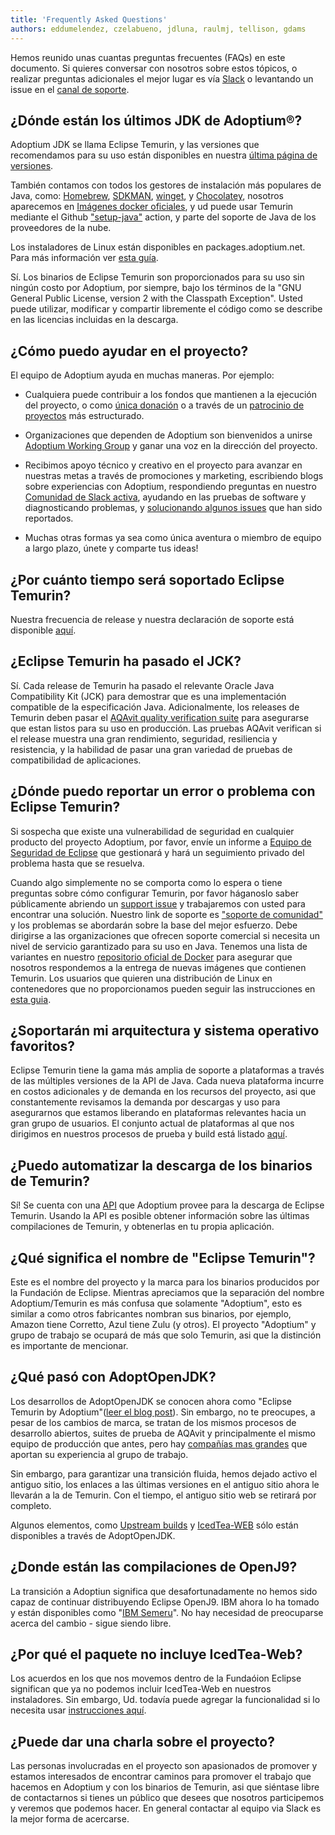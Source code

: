 ```yaml
---
title: 'Frequently Asked Questions'
authors: eddumelendez, czelabueno, jdluna, raulmj, tellison, gdams
---
```


Hemos reunido unas cuantas preguntas frecuentes (FAQs) en este documento.
Si quieres conversar con nosotros sobre estos tópicos, o realizar preguntas adicionales 
el mejor lugar es vía [Slack](/slack) o levantando un issue en el
[canal de soporte](https://github.com/adoptium/adoptium-support).

## ¿Dónde están los últimos JDK de Adoptium&reg;?

Adoptium JDK se llama Eclipse Temurin, y las versiones que recomendamos para su
uso están disponibles en nuestra [última página de versiones](/temurin/releases/).

También contamos con todos los gestores de instalación más populares de Java, como:
[Homebrew](https://formulae.brew.sh/cask/temurin), [SDKMAN](https://sdkman.io/),
[winget](https://github.com/microsoft/winget-cli), y [Chocolatey](https://chocolatey.org/), nosotros aparecemos en
[Imágenes docker oficiales](https://hub.docker.com/_/eclipse-temurin), y ud puede usar Temurin mediante el Github
["setup-java"](https://github.com/marketplace/actions/setup-java-jdk#basic)
action, y parte del soporte de Java de los proveedores de la nube.

Los instaladores de Linux están disponibles en packages.adoptium.net. Para más información ver [esta guía](/installation/linux).

Sí. Los binarios de Eclipse Temurin son proporcionados para su uso sin ningún costo por Adoptium, por siempre, bajo los términos de la "GNU General Public License, version 2 with the
Classpath Exception". Usted puede utilizar, modificar y compartir libremente el código como se describe en las licencias incluidas en la descarga.

## ¿Cómo puedo ayudar en el proyecto?

El equipo de Adoptium ayuda en muchas maneras. Por ejemplo:

* Cualquiera puede contribuir a los fondos que mantienen a la ejecución del proyecto, o como [única donación](https://www.eclipse.org/donate/adoptium/) o a través de un [patrocinio de proyectos](/sponsors) más estructurado.

* Organizaciones que dependen de Adoptium son bienvenidos a unirse
[Adoptium Working Group](/members) y ganar una voz en la dirección del proyecto.

* Recibimos apoyo técnico y creativo en el proyecto para avanzar en nuestras metas
a través de promociones y marketing, escribiendo blogs sobre experiencias con Adoptium,
respondiendo preguntas en nuestro [Comunidad de Slack activa](/slack), ayudando en 
las pruebas de software y diagnosticando problemas, y 
[solucionando algunos issues](/docs/first-timer-support) que han sido reportados.

* Muchas otras formas ya sea como única aventura o miembro de equipo a largo plazo, únete 
y comparte tus ideas!

## ¿Por cuánto tiempo será soportado Eclipse Temurin?

Nuestra frecuencia de release y nuestra declaración de soporte está disponible [aquí](/support).

## ¿Eclipse Temurin ha pasado el JCK?

Sí. Cada release de Temurin ha pasado el relevante Oracle Java Compatibility Kit (JCK)
para demostrar que es una implementación compatible de la especificación Java.
Adicionalmente, los releases de Temurin deben pasar el [AQAvit quality verification suite](/aqavit)
para asegurarse que estan listos para su uso en producción. Las pruebas AQAvit verifican si el release muestra 
una gran rendimiento, seguridad, resiliencia y resistencia, y la habilidad de pasar una gran variedad de pruebas 
de compatibilidad de aplicaciones.

## ¿Dónde puedo reportar un error o problema con Eclipse Temurin?

Si sospecha que existe una vulnerabilidad de seguridad en cualquier producto del proyecto Adoptium, por favor, envíe un informe a [Equipo de Seguridad de Eclipse](https://www.eclipse.org/security/)
que gestionará y hará un seguimiento privado del problema hasta que se resuelva.

Cuando algo simplemente no se comporta como lo espera o tiene preguntas sobre
cómo configurar Temurin, por favor háganoslo saber públicamente abriendo un
[support issue](https://github.com/adoptium/adoptium-support/issues/new/choose) y trabajaremos con usted para encontrar una solución. Nuestro link de soporte es ["soporte de comunidad"](/support)
y los problemas se abordarán sobre la base del mejor esfuerzo. Debe dirigirse a las organizaciones que ofrecen soporte comercial si necesita un nivel de servicio garantizado para su uso en Java.
Tenemos una lista de variantes en nuestro
[repositorio oficial de Docker](https://hub.docker.com/_/eclipse-temurin) para asegurar que nosotros
respondemos a la entrega de nuevas imágenes que contienen Temurin. Los usuarios
que quieren una distribución de Linux en contenedores que no proporcionamos 
pueden seguir las instrucciones en [esta guia](/blog/2021/08/using-jlink-in-dockerfiles/).

## ¿Soportarán mi arquitectura y sistema operativo favoritos?

Eclipse Temurin tiene la gama más amplia de soporte a plataformas a través de las múltiples versiones de 
la API de Java. Cada nueva plataforma incurre en costos adicionales y de
demanda en los recursos del proyecto, asi que constantemente
revisamos la demanda por descargas y uso para asegurarnos que estamos liberando en plataformas relevantes hacia 
un gran grupo de usuarios. El conjunto actual de plataformas al que nos dirigimos en nuestros procesos de prueba 
y build está listado [aquí](/supported-platforms).

## ¿Puedo automatizar la descarga de los binarios de Temurin?

Sí! Se cuenta con una [API](https://api.adoptium.net/q/swagger-ui/)
que Adoptium provee para la descarga de Eclipse Temurin. Usando la API es posible obtener
información sobre las últimas compilaciones de Temurin, y obtenerlas en tu propia
aplicación.

## ¿Qué significa el nombre de "Eclipse Temurin"?

Este es el nombre del proyecto y la marca para los binarios producidos por la Fundación
de Eclipse.
Mientras apreciamos que la separación del nombre Adoptium/Temurin es más confusa que solamente
"Adoptium", esto es similar a como otros fabricantes nombran sus binarios, por ejemplo, Amazon
tiene Corretto, Azul tiene Zulu (y otros). El proyecto "Adoptium" y grupo de trabajo se
ocupará de más que solo Temurin, asi que la distinción es importante de mencionar.

## ¿Qué pasó con AdoptOpenJDK?

Los desarrollos de AdoptOpenJDK se conocen ahora como "Eclipse Temurin by
Adoptium"([leer el blog post](/blog/2021/08/adoptium-celebrates-first-release/)).
Sin embargo, no te preocupes, a pesar de los cambios de marca, se tratan de los mismos procesos de desarrollo abiertos,
suites de prueba de AQAvit y principalmente el mismo equipo de producción que antes, 
pero hay [compañías mas grandes](/members) que aportan su experiencia
al grupo de trabajo.

Sin embargo, para garantizar una transición fluida, hemos dejado activo el antiguo sitio,
los enlaces a las últimas versiones en el antiguo sitio ahora le llevarán a la de
Temurin. Con el tiempo, el antiguo sitio web se retirará por completo.

Algunos elementos, como [Upstream builds](https://adoptopenjdk.net/upstream.html)
y [IcedTea-WEB](https://adoptopenjdk.net/icedtea-web.html) sólo están disponibles
a través de AdoptOpenJDK.

## ¿Donde están las compilaciones de OpenJ9?

La transición a Adoptiun significa que desafortunadamente no hemos sido capaz de continuar
distribuyendo Eclipse OpenJ9. IBM ahora lo ha tomado y están disponibles como
"[IBM Semeru](https://developer.ibm.com/languages/java/semeru-runtimes/)".
No hay necesidad de preocuparse acerca del cambio - sigue siendo libre.

## ¿Por qué el paquete no incluye IcedTea-Web?

Los acuerdos en los que nos movemos dentro de la Fundaóion Eclipse significan
que ya no podemos incluir IcedTea-Web en nuestros instaladores.
Sin embargo, Ud. todavía puede agregar la funcionalidad si lo necesita usar 
[instrucciones aquí](https://blog.adoptopenjdk.net/2018/10/using-icedtea-web-browser-plug-in-with-adoptopenjdk/).

## ¿Puede dar una charla sobre el proyecto?

Las personas involucradas en el proyecto son apasionados de promover y estamos interesados
de encontrar caminos para promover el trabajo que hacemos en Adoptium y con los binarios de
Temurin, asi que siéntase libre de contactarnos si tienes un público que desees que nosotros participemos y veremos que podemos hacer. En general contactar al equipo via Slack es la mejor forma de acercarse.
